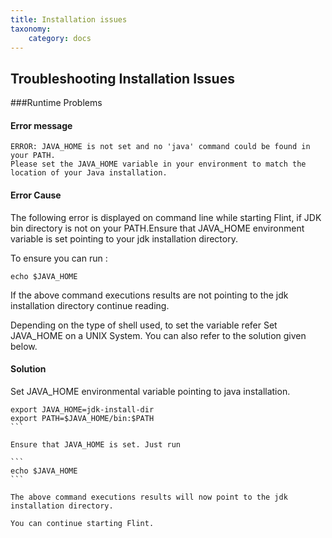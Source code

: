 ```yaml
---
title: Installation issues
taxonomy:
    category: docs
---
```


## Troubleshooting Installation Issues

###Runtime Problems
#### Error message

```
ERROR: JAVA_HOME is not set and no 'java' command could be found in your PATH.
Please set the JAVA_HOME variable in your environment to match the
location of your Java installation.
```
 
#### Error Cause

The following error is displayed on command line while starting Flint, if JDK bin directory is not on your PATH.Ensure that JAVA_HOME environment variable is set pointing to your jdk installation directory.

To ensure you can run :

```
echo $JAVA_HOME
```

 
If the above command executions results are not pointing to the jdk installation directory continue reading.

Depending on the type of shell used, to set the variable refer Set JAVA_HOME on a UNIX System.
You can also refer to the solution given below.

#### Solution

Set JAVA_HOME environmental variable pointing to java installation.

````
export JAVA_HOME=jdk-install-dir
export PATH=$JAVA_HOME/bin:$PATH
```

Ensure that JAVA_HOME is set. Just run

```
echo $JAVA_HOME
```

The above command executions results will now point to the jdk installation directory.

You can continue starting Flint.

